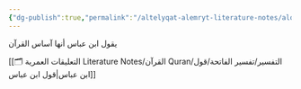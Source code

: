 ```yaml
---
{"dg-publish":true,"permalink":"/altelyqat-alemryt-literature-notes/alqran-quran/altfsyr/tfsyr-alfatht/asmha-asas-alqran/"}
---
```


يقول ابن عباس أنها آساس القرآن

[[🗂️ التعليقات العمرية Literature Notes/القرآن Quran/التفسير/تفسير الفاتحة/قول ابن عباس\|قول ابن عباس]]